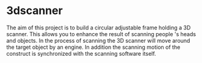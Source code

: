 # 3dscanner
The aim of this project is to build a circular adjustable frame holding a 3D scanner. This allows you to enhance the result of scanning people 's heads and objects. In the process of scanning the 3D scanner will move around the target object by an engine. In addition the scanning motion of the construct is synchronized with the scanning software itself.
